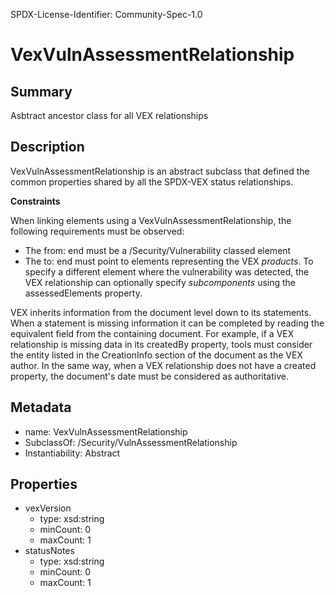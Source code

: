 SPDX-License-Identifier: Community-Spec-1.0

# VexVulnAssessmentRelationship

## Summary

Asbtract ancestor class for all VEX relationships

## Description

VexVulnAssessmentRelationship is an abstract subclass that defined the common
properties shared by all the SPDX-VEX status relationships. 

**Constraints**

When linking elements using a VexVulnAssessmentRelationship, the following
requirements must be observed:

- The from: end must be a /Security/Vulnerability classed element
- The to: end must point to elements representing the VEX _products_. To
specify a different element where the vulnerability was detected, the VEX
relationship can optionally specify _subcomponents_ using the assessedElements
property.

VEX inherits information from the document level down to its statements. When a
statement is missing information it can be completed by reading the equivalent 
field from the containing document. For example, if a VEX relationship is
missing data in its createdBy property, tools must consider the entity
listed in the CreationInfo section of the document as the VEX author.
In the same way, when a VEX relationship does not have a created property,
the document's date must be considered as authoritative.

## Metadata

- name: VexVulnAssessmentRelationship
- SubclassOf: /Security/VulnAssessmentRelationship
- Instantiability: Abstract

## Properties

- vexVersion
  - type: xsd:string
  - minCount: 0
  - maxCount: 1
- statusNotes
  - type: xsd:string
  - minCount: 0
  - maxCount: 1
